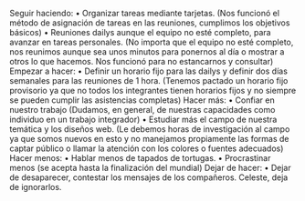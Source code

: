 Seguir haciendo:
•	Organizar tareas mediante tarjetas.
(Nos funcionó el método de asignación de tareas en las reuniones, cumplimos los objetivos básicos)
•	Reuniones dailys aunque el equipo no esté completo, para avanzar en tareas personales.
(No importa que el equipo no esté completo, nos reunimos aunque sea unos minutos para ponernos al día o mostrar a otros lo que hacemos. Nos funcionó para no estancarnos y consultar)
Empezar a hacer:
•	Definir un horario fijo para las dailys y definir dos días semanales para las reuniones de 1 hora.
(Tenemos pactado un horario fijo provisorio ya que no todos los integrantes tienen horarios fijos y no siempre se pueden cumplir las asistencias	completas)
Hacer más: 
•	Confiar en nuestro trabajo
(Dudamos, en general, de nuestras capacidades como individuo en un trabajo integrador)
•	Estudiar más el campo de nuestra temática y los diseños web.
(Le debemos horas de investigación al campo ya que somos nuevos en esto y no manejamos propiamente las formas de captar público o llamar la atención con los colores o fuentes adecuados)
Hacer menos:
•	Hablar menos de tapados de tortugas.
•	Procrastinar menos (se acepta hasta la finalización del mundial)
Dejar de hacer:
•	Dejar de desaparecer, contestar los mensajes de los compañeros. Celeste, deja de ignorarlos.
